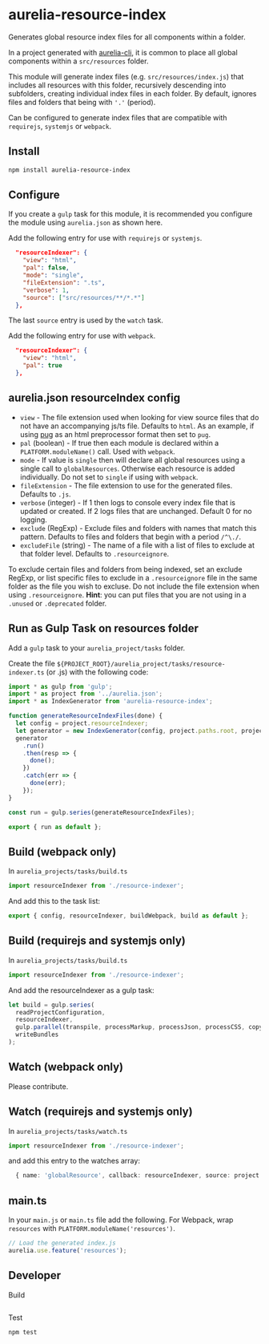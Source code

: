 # aurelia-resource-index

Generates global resource index files for all components within a folder.

In a project generated with [aurelia-cli](https://github.com/aurelia/cli), it is
common to place all global components within a `src/resources` folder.

This module will generate index files (e.g. `src/resources/index.js`) that
includes all resources with this folder, recursively descending into subfolders,
creating individual index files in each folder. By default, ignores files and
folders that being with `'.'` (period).

Can be configured to generate index files that are compatible with `requirejs`,
`systemjs` or `webpack`.

## Install

```bash
npm install aurelia-resource-index
```

## Configure

If you create a `gulp` task for this module, it is recommended you configure the
module using `aurelia.json` as shown here.

Add the following entry for use with `requirejs` or `systemjs`.

```json
  "resourceIndexer": {
    "view": "html",
    "pal": false,
    "mode": "single",
    "fileExtension": ".ts",
    "verbose": 1,
    "source": ["src/resources/**/*.*"]
  },
```

The last `source` entry is used by the `watch` task.

Add the following entry for use with `webpack`.

```json
  "resourceIndexer": {
    "view": "html",
    "pal": true
  },
```

## aurelia.json resourceIndex config

- `view` - The file extension used when looking for view source files that do
  not have an accompanying js/ts file. Defaults to `html`. As an example, if
  using [pug](http://pugjs.org) as an html preprocessor format then set to
  `pug`.
- `pal` (boolean) - If true then each module is declared within a
  `PLATFORM.moduleName()` call. Used with `webpack`.
- `mode` - If value is `single` then will declare all global resources using a
  single call to `globalResources`. Otherwise each resource is added individually.
  Do not set to `single` if using with `webpack`.
- `fileExtension` - The file extension to use for the generated files. Defaults
  to `.js`.
- `verbose` (integer) - If 1 then logs to console every index file that is
  updated or created. If 2 logs files that are unchanged. Default 0 for no
  logging.
- `exclude` (RegExp) - Exclude files and folders with names that match this
  pattern. Defaults to files and folders that begin with a period `/^\./`.
- `excludeFile` (string) - The name of a file with a list of files to exclude at
  that folder level. Defaults to `.resourceignore`.

To exclude certain files and folders from being indexed, set an exclude RegExp,
or list specific files to exclude in a `.resourceignore` file in the same folder
as the file you wish to excluse. Do not include the file extension when using
`.resourceignore`. **Hint**: you can put files that you are not using in a
`.unused` or `.deprecated` folder.

## Run as Gulp Task on resources folder

Add a `gulp` task to your `aurelia_project/tasks` folder.

Create the file `${PROJECT_ROOT}/aurelia_project/tasks/resource-indexer.ts` (or
.js) with the following code:

```ts
import * as gulp from 'gulp';
import * as project from '../aurelia.json';
import * as IndexGenerator from 'aurelia-resource-index';

function generateResourceIndexFiles(done) {
  let config = project.resourceIndexer;
  let generator = new IndexGenerator(config, project.paths.root, project.paths.resources);
  generator
    .run()
    .then(resp => {
      done();
    })
    .catch(err => {
      done(err);
    });
}

const run = gulp.series(generateResourceIndexFiles);

export { run as default };
```

## Build (webpack only)

In `aurelia_projects/tasks/build.ts`

```js
import resourceIndexer from './resource-indexer';
```

And add this to the task list:

```js
export { config, resourceIndexer, buildWebpack, build as default };
```

## Build (requirejs and systemjs only)

In `aurelia_projects/tasks/build.ts`

```ts
import resourceIndexer from './resource-indexer';
```

And add the resourceIndexer as a gulp task:

```ts
let build = gulp.series(
  readProjectConfiguration,
  resourceIndexer,
  gulp.parallel(transpile, processMarkup, processJson, processCSS, copyFiles),
  writeBundles
);
```

## Watch (webpack only)

Please contribute.

## Watch (requirejs and systemjs only)

In `aurelia_projects/tasks/watch.ts`

```ts
import resourceIndexer from './resource-indexer';
```

and add this entry to the watches array:

```ts
  { name: 'globalResource', callback: resourceIndexer, source: project.resourceIndexer.source }
```

## main.ts

In your `main.js` or `main.ts` file add the following. For Webpack, wrap
`resources` with `PLATFORM.moduleName('resources')`.

```js
// Load the generated index.js
aurelia.use.feature('resources');
```

## Developer

Build

```bash

```

Test

```bash
npm test
```
